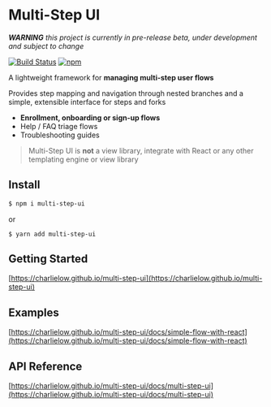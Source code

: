 # Multi-Step UI

___WARNING__  this project is currently in pre-release beta, under development and subject to change_

[![Build Status](https://travis-ci.com/charlielow/multi-step-ui.svg?branch=master)](https://travis-ci.com/charlielow/multi-step-ui) [![npm](https://img.shields.io/npm/v/multi-step-ui.svg)](https://github.com/charlielow/multi-step-ui)

A lightweight framework for __managing multi-step user flows__ 

Provides step mapping and navigation through nested branches and a simple, extensible interface for steps and forks

* __Enrollment, onboarding or sign-up flows__
* Help / FAQ triage flows
* Troubleshooting guides


> Multi-Step UI is __not__ a view library, integrate with React or any other templating engine or view library

## Install


```sh
$ npm i multi-step-ui
```

or

```sj
$ yarn add multi-step-ui
```

## Getting Started

[https://charlielow.github.io/multi-step-ui](https://charlielow.github.io/multi-step-ui)

## Examples

[https://charlielow.github.io/multi-step-ui/docs/simple-flow-with-react](https://charlielow.github.io/multi-step-ui/docs/simple-flow-with-react)

## API Reference

[https://charlielow.github.io/multi-step-ui/docs/multi-step-ui](https://charlielow.github.io/multi-step-ui/docs/multi-step-ui)


